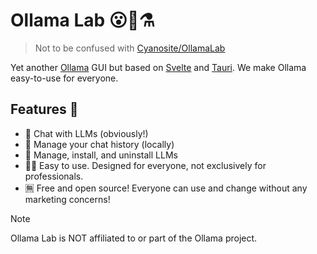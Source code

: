 # Ollama Lab 😮🦙⚗️

> Not to be confused with [Cyanosite/OllamaLab](https://github.com/Cyanosite/OllamaLab)

Yet another [Ollama](https://github.com/ollama/ollama) GUI but based on [Svelte](https://svelte.dev/) and [Tauri](https://tauri.app).
We make Ollama easy-to-use for everyone.

## Features 🌟

- 💬 Chat with LLMs (obviously!)
- 💾 Manage your chat history (locally)
- 🤖 Manage, install, and uninstall LLMs
- 👩‍🍳 Easy to use. Designed for everyone, not exclusively for professionals.
- 🈚 Free and open source! Everyone can use and change without any marketing concerns!

> [!NOTE]
>
> Ollama Lab is NOT affiliated to or part of the Ollama project.

